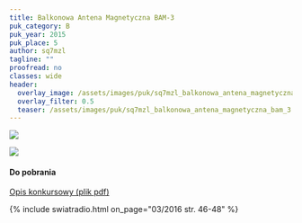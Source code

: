 ```yaml
---
title: Balkonowa Antena Magnetyczna BAM-3
puk_category: B
puk_year: 2015
puk_place: 5
author: sq7mzl
tagline: ""
proofread: no
classes: wide
header:
  overlay_image: /assets/images/puk/sq7mzl_balkonowa_antena_magnetyczna_bam_3.jpg
  overlay_filter: 0.5
  teaser: /assets/images/puk/sq7mzl_balkonowa_antena_magnetyczna_bam_3.jpg
---
```






 



![](assets/data/img/projects/2015-5-0.jpg) 


![](assets/img/work-in-progress.jpg) 
#### Do pobrania

[Opis konkursowy (plik pdf)](assets/data/download/SQ7MZL_Antena-balkonowa.pdf)




{% include swiatradio.html on_page="03/2016 str. 46-48" %}

 





 


